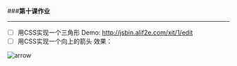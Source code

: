 ###**第十课作业**

---

- [ ] 用CSS实现一个三角形
Demo: http://jsbin.alif2e.com/xit/1/edit
- [ ] 用CSS实现一个向上的箭头
效果：

![arrow](http://7xpvnv.com2.z0.glb.qiniucdn.com/7ceaa6d1-b31e-45b1-8066-6ac68d389aea.png)


